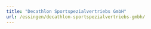 ```yaml
---
title: "Decathlon Sportspezialvertriebs GmbH"
url: /essingen/decathlon-sportspezialvertriebs-gmbh/
---
```

